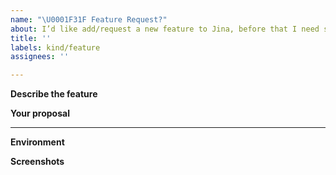 ```yaml
---
name: "\U0001F31F Feature Request?"
about: I’d like add/request a new feature to Jina, before that I need some discussion.
title: ''
labels: kind/feature
assignees: ''

---
```


**Describe the feature**
<!-- A clear and concise description of what the feature is. -->

**Your proposal**
<!-- copy past your code/pull request link -->

---
<!-- Optional, but really help us locate the problem faster -->

**Environment**
<!-- Run `jina --version-full` and copy paste the output here -->

**Screenshots**
<!-- If applicable, add screenshots to help explain your problem. -->